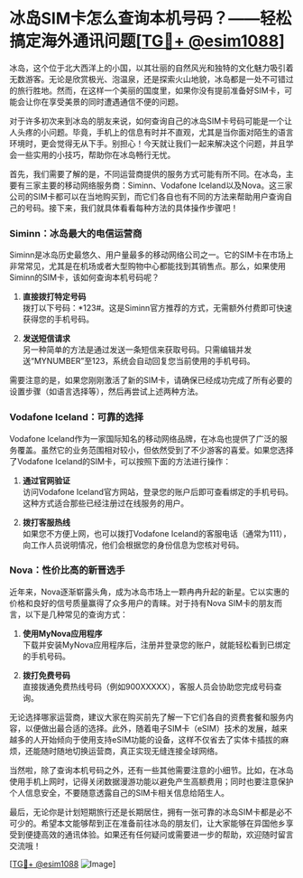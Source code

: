 # 冰岛SIM卡怎么查询本机号码？——轻松搞定海外通讯问题[[TG💪+ @esim1088](https://t.me/s/esim1088)]

冰岛，这个位于北大西洋上的小国，以其壮丽的自然风光和独特的文化魅力吸引着无数游客。无论是欣赏极光、泡温泉，还是探索火山地貌，冰岛都是一处不可错过的旅行胜地。然而，在这样一个美丽的国度里，如果你没有提前准备好SIM卡，可能会让你在享受美景的同时遭遇通信不便的问题。

对于许多初次来到冰岛的朋友来说，如何查询自己的冰岛SIM卡号码可能是一个让人头疼的小问题。毕竟，手机上的信息有时并不直观，尤其是当你面对陌生的语言环境时，更会觉得无从下手。别担心！今天就让我们一起来解决这个问题，并且学会一些实用的小技巧，帮助你在冰岛畅行无忧。

首先，我们需要了解的是，不同运营商提供的服务方式可能有所不同。在冰岛，主要有三家主要的移动网络服务商：Siminn、Vodafone Iceland以及Nova。这三家公司的SIM卡都可以在当地购买到，而它们各自也有不同的方法来帮助用户查询自己的号码。接下来，我们就具体看看每种方法的具体操作步骤吧！

### Siminn：冰岛最大的电信运营商

Siminn是冰岛历史最悠久、用户量最多的移动网络公司之一。它的SIM卡在市场上非常常见，尤其是在机场或者大型购物中心都能找到其销售点。那么，如果使用Siminn的SIM卡，该如何查询本机号码呢？

1. **直接拨打特定号码**  
   拨打以下号码：*123#。这是Siminn官方推荐的方式，无需额外付费即可快速获得您的手机号码。
   
2. **发送短信请求**  
   另一种简单的方法是通过发送一条短信来获取号码。只需编辑并发送“MYNUMBER”至123，系统会自动回复您当前使用的手机号码。

需要注意的是，如果您刚刚激活了新的SIM卡，请确保已经成功完成了所有必要的设置步骤（如语言选择等），然后再尝试上述两种方法。

### Vodafone Iceland：可靠的选择

Vodafone Iceland作为一家国际知名的移动网络品牌，在冰岛也提供了广泛的服务覆盖。虽然它的业务范围相对较小，但依然受到了不少游客的喜爱。如果您选择了Vodafone Iceland的SIM卡，可以按照下面的方法进行操作：

1. **通过官网验证**  
   访问Vodafone Iceland官方网站，登录您的账户后即可查看绑定的手机号码。这种方式适合那些已经注册过在线服务的用户。

2. **拨打客服热线**  
   如果您不方便上网，也可以拨打Vodafone Iceland的客服电话（通常为111），向工作人员说明情况，他们会根据您的身份信息为您核对号码。

### Nova：性价比高的新晋选手

近年来，Nova逐渐崭露头角，成为冰岛市场上一颗冉冉升起的新星。它以实惠的价格和良好的信号质量赢得了众多用户的青睐。对于持有Nova SIM卡的朋友而言，以下是几种常见的查询方式：

1. **使用MyNova应用程序**  
   下载并安装MyNova应用程序后，注册并登录您的账户，就能轻松看到已绑定的手机号码。

2. **拨打免费号码**  
   直接拨通免费热线号码（例如900XXXXX），客服人员会协助您完成号码查询。

无论选择哪家运营商，建议大家在购买前先了解一下它们各自的资费套餐和服务内容，以便做出最合适的选择。此外，随着电子SIM卡（eSIM）技术的发展，越来越多的人开始倾向于使用支持eSIM功能的设备，这样不仅省去了实体卡插拔的麻烦，还能随时随地切换运营商，真正实现无缝连接全球网络。

当然啦，除了查询本机号码之外，还有一些其他需要注意的小细节。比如，在冰岛使用手机上网时，记得关闭数据漫游功能以避免产生高额费用；同时也要注意保护个人信息安全，不要随意透露自己的SIM卡相关信息给陌生人。

最后，无论你是计划短期旅行还是长期居住，拥有一张可靠的冰岛SIM卡都是必不可少的。希望本文能够帮到正在准备前往冰岛的朋友们，让大家能够在异国他乡享受到便捷高效的通讯体验。如果还有任何疑问或需要进一步的帮助，欢迎随时留言交流哦！

[[TG💪+ @esim1088](https://t.me/s/esim1088) ![Image](https://i.postimg.cc/4NQfJmqS/Snipaste-2025-05-13-00-14-12.png)]